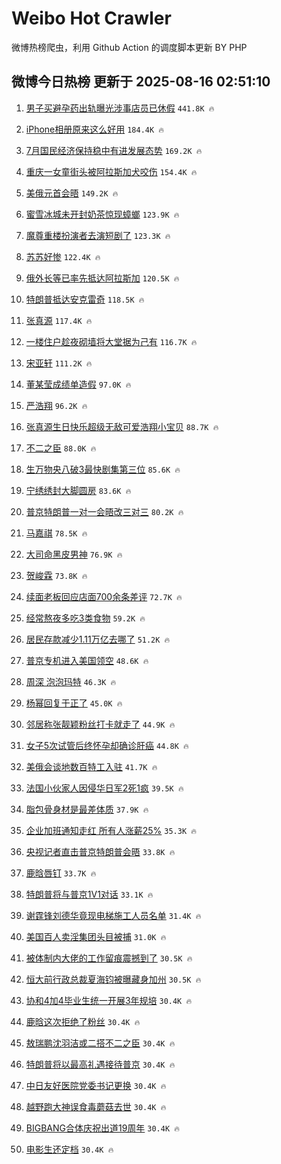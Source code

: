 # Weibo Hot Crawler 



微博热榜爬虫，利用 Github Action 的调度脚本更新 BY PHP 


## 微博今日热榜 更新于 2025-08-16 02:51:10 
1. [男子买避孕药出轨曝光涉事店员已休假](https://s.weibo.com/weibo?q=%23%E7%94%B7%E5%AD%90%E4%B9%B0%E9%81%BF%E5%AD%95%E8%8D%AF%E5%87%BA%E8%BD%A8%E6%9B%9D%E5%85%89%E6%B6%89%E4%BA%8B%E5%BA%97%E5%91%98%E5%B7%B2%E4%BC%91%E5%81%87%23&t=31&band_rank=1&Refer=top) `441.8K 🔥` 

1. [iPhone相册原来这么好用](https://s.weibo.com/weibo?q=iPhone%E7%9B%B8%E5%86%8C%E5%8E%9F%E6%9D%A5%E8%BF%99%E4%B9%88%E5%A5%BD%E7%94%A8&t=31&band_rank=2&Refer=top) `184.4K 🔥` 

1. [7月国民经济保持稳中有进发展态势](https://s.weibo.com/weibo?q=%237%E6%9C%88%E5%9B%BD%E6%B0%91%E7%BB%8F%E6%B5%8E%E4%BF%9D%E6%8C%81%E7%A8%B3%E4%B8%AD%E6%9C%89%E8%BF%9B%E5%8F%91%E5%B1%95%E6%80%81%E5%8A%BF%23&t=31&band_rank=3&Refer=top) `169.2K 🔥` 

1. [重庆一女童街头被阿拉斯加犬咬伤](https://s.weibo.com/weibo?q=%23%E9%87%8D%E5%BA%86%E4%B8%80%E5%A5%B3%E7%AB%A5%E8%A1%97%E5%A4%B4%E8%A2%AB%E9%98%BF%E6%8B%89%E6%96%AF%E5%8A%A0%E7%8A%AC%E5%92%AC%E4%BC%A4%23&t=31&band_rank=4&Refer=top) `154.4K 🔥` 

1. [美俄元首会晤](https://s.weibo.com/weibo?q=%23%E7%BE%8E%E4%BF%84%E5%85%83%E9%A6%96%E4%BC%9A%E6%99%A4%23&t=31&band_rank=5&Refer=top) `149.2K 🔥` 

1. [蜜雪冰城未开封奶茶惊现蟑螂](https://s.weibo.com/weibo?q=%23%E8%9C%9C%E9%9B%AA%E5%86%B0%E5%9F%8E%E6%9C%AA%E5%BC%80%E5%B0%81%E5%A5%B6%E8%8C%B6%E6%83%8A%E7%8E%B0%E8%9F%91%E8%9E%82%23&t=31&band_rank=6&Refer=top) `123.9K 🔥` 

1. [魔尊重楼扮演者去演短剧了](https://s.weibo.com/weibo?q=%23%E9%AD%94%E5%B0%8A%E9%87%8D%E6%A5%BC%E6%89%AE%E6%BC%94%E8%80%85%E5%8E%BB%E6%BC%94%E7%9F%AD%E5%89%A7%E4%BA%86%23&t=31&band_rank=7&Refer=top) `123.3K 🔥` 

1. [苏苏好惨](https://s.weibo.com/weibo?q=%E8%8B%8F%E8%8B%8F%E5%A5%BD%E6%83%A8&t=31&band_rank=8&Refer=top) `122.4K 🔥` 

1. [俄外长等已率先抵达阿拉斯加](https://s.weibo.com/weibo?q=%23%E4%BF%84%E5%A4%96%E9%95%BF%E7%AD%89%E5%B7%B2%E7%8E%87%E5%85%88%E6%8A%B5%E8%BE%BE%E9%98%BF%E6%8B%89%E6%96%AF%E5%8A%A0%23&t=31&band_rank=9&Refer=top) `120.5K 🔥` 

1. [特朗普抵达安克雷奇](https://s.weibo.com/weibo?q=%23%E7%89%B9%E6%9C%97%E6%99%AE%E6%8A%B5%E8%BE%BE%E5%AE%89%E5%85%8B%E9%9B%B7%E5%A5%87%23&t=31&band_rank=10&Refer=top) `118.5K 🔥` 

1. [张真源](https://s.weibo.com/weibo?q=%E5%BC%A0%E7%9C%9F%E6%BA%90&t=31&band_rank=11&Refer=top) `117.4K 🔥` 

1. [一楼住户趁夜砌墙将大堂据为己有](https://s.weibo.com/weibo?q=%23%E4%B8%80%E6%A5%BC%E4%BD%8F%E6%88%B7%E8%B6%81%E5%A4%9C%E7%A0%8C%E5%A2%99%E5%B0%86%E5%A4%A7%E5%A0%82%E6%8D%AE%E4%B8%BA%E5%B7%B1%E6%9C%89%23&t=31&band_rank=12&Refer=top) `116.7K 🔥` 

1. [宋亚轩](https://s.weibo.com/weibo?q=%E5%AE%8B%E4%BA%9A%E8%BD%A9&t=31&band_rank=13&Refer=top) `111.2K 🔥` 

1. [董某莹成绩单造假](https://s.weibo.com/weibo?q=%23%E8%91%A3%E6%9F%90%E8%8E%B9%E6%88%90%E7%BB%A9%E5%8D%95%E9%80%A0%E5%81%87%23&t=31&band_rank=14&Refer=top) `97.0K 🔥` 

1. [严浩翔](https://s.weibo.com/weibo?q=%E4%B8%A5%E6%B5%A9%E7%BF%94&t=31&band_rank=15&Refer=top) `96.2K 🔥` 

1. [张真源生日快乐超级无敌可爱浩翔小宝贝](https://s.weibo.com/weibo?q=%23%E5%BC%A0%E7%9C%9F%E6%BA%90%E7%94%9F%E6%97%A5%E5%BF%AB%E4%B9%90%E8%B6%85%E7%BA%A7%E6%97%A0%E6%95%8C%E5%8F%AF%E7%88%B1%E6%B5%A9%E7%BF%94%E5%B0%8F%E5%AE%9D%E8%B4%9D%23&t=31&band_rank=16&Refer=top) `88.7K 🔥` 

1. [不二之臣](https://s.weibo.com/weibo?q=%E4%B8%8D%E4%BA%8C%E4%B9%8B%E8%87%A3&t=31&band_rank=17&Refer=top) `88.0K 🔥` 

1. [生万物央八破3最快剧集第三位](https://s.weibo.com/weibo?q=%23%E7%94%9F%E4%B8%87%E7%89%A9%E5%A4%AE%E5%85%AB%E7%A0%B43%E6%9C%80%E5%BF%AB%E5%89%A7%E9%9B%86%E7%AC%AC%E4%B8%89%E4%BD%8D%23&t=31&band_rank=18&Refer=top) `85.6K 🔥` 

1. [宁绣绣封大脚圆房](https://s.weibo.com/weibo?q=%23%E5%AE%81%E7%BB%A3%E7%BB%A3%E5%B0%81%E5%A4%A7%E8%84%9A%E5%9C%86%E6%88%BF%23&t=31&band_rank=19&Refer=top) `83.6K 🔥` 

1. [普京特朗普一对一会晤改三对三](https://s.weibo.com/weibo?q=%23%E6%99%AE%E4%BA%AC%E7%89%B9%E6%9C%97%E6%99%AE%E4%B8%80%E5%AF%B9%E4%B8%80%E4%BC%9A%E6%99%A4%E6%94%B9%E4%B8%89%E5%AF%B9%E4%B8%89%23&t=31&band_rank=20&Refer=top) `80.2K 🔥` 

1. [马嘉祺](https://s.weibo.com/weibo?q=%E9%A9%AC%E5%98%89%E7%A5%BA&t=31&band_rank=21&Refer=top) `78.5K 🔥` 

1. [大司命黑皮男神](https://s.weibo.com/weibo?q=%23%E5%A4%A7%E5%8F%B8%E5%91%BD%E9%BB%91%E7%9A%AE%E7%94%B7%E7%A5%9E%23&t=31&band_rank=22&Refer=top) `76.9K 🔥` 

1. [贺峻霖](https://s.weibo.com/weibo?q=%E8%B4%BA%E5%B3%BB%E9%9C%96&t=31&band_rank=23&Refer=top) `73.8K 🔥` 

1. [续面老板回应店面700余条差评](https://s.weibo.com/weibo?q=%23%E7%BB%AD%E9%9D%A2%E8%80%81%E6%9D%BF%E5%9B%9E%E5%BA%94%E5%BA%97%E9%9D%A2700%E4%BD%99%E6%9D%A1%E5%B7%AE%E8%AF%84%23&t=31&band_rank=24&Refer=top) `72.7K 🔥` 

1. [经常熬夜多吃3类食物](https://s.weibo.com/weibo?q=%23%E7%BB%8F%E5%B8%B8%E7%86%AC%E5%A4%9C%E5%A4%9A%E5%90%833%E7%B1%BB%E9%A3%9F%E7%89%A9%23&t=31&band_rank=25&Refer=top) `59.2K 🔥` 

1. [居民存款减少1.11万亿去哪了](https://s.weibo.com/weibo?q=%23%E5%B1%85%E6%B0%91%E5%AD%98%E6%AC%BE%E5%87%8F%E5%B0%911.11%E4%B8%87%E4%BA%BF%E5%8E%BB%E5%93%AA%E4%BA%86%23&t=31&band_rank=26&Refer=top) `51.2K 🔥` 

1. [普京专机进入美国领空](https://s.weibo.com/weibo?q=%23%E6%99%AE%E4%BA%AC%E4%B8%93%E6%9C%BA%E8%BF%9B%E5%85%A5%E7%BE%8E%E5%9B%BD%E9%A2%86%E7%A9%BA%23&t=31&band_rank=27&Refer=top) `48.6K 🔥` 

1. [周深 泡泡玛特](https://s.weibo.com/weibo?q=%E5%91%A8%E6%B7%B1%20%E6%B3%A1%E6%B3%A1%E7%8E%9B%E7%89%B9&t=31&band_rank=28&Refer=top) `46.3K 🔥` 

1. [杨幂回复于正了](https://s.weibo.com/weibo?q=%23%E6%9D%A8%E5%B9%82%E5%9B%9E%E5%A4%8D%E4%BA%8E%E6%AD%A3%E4%BA%86%23&t=31&band_rank=29&Refer=top) `45.0K 🔥` 

1. [邻居称张靓颖粉丝打卡就走了](https://s.weibo.com/weibo?q=%23%E9%82%BB%E5%B1%85%E7%A7%B0%E5%BC%A0%E9%9D%93%E9%A2%96%E7%B2%89%E4%B8%9D%E6%89%93%E5%8D%A1%E5%B0%B1%E8%B5%B0%E4%BA%86%23&t=31&band_rank=30&Refer=top) `44.9K 🔥` 

1. [女子5次试管后终怀孕却确诊肝癌](https://s.weibo.com/weibo?q=%23%E5%A5%B3%E5%AD%905%E6%AC%A1%E8%AF%95%E7%AE%A1%E5%90%8E%E7%BB%88%E6%80%80%E5%AD%95%E5%8D%B4%E7%A1%AE%E8%AF%8A%E8%82%9D%E7%99%8C%23&t=31&band_rank=31&Refer=top) `44.8K 🔥` 

1. [美俄会谈地数百特工入驻](https://s.weibo.com/weibo?q=%23%E7%BE%8E%E4%BF%84%E4%BC%9A%E8%B0%88%E5%9C%B0%E6%95%B0%E7%99%BE%E7%89%B9%E5%B7%A5%E5%85%A5%E9%A9%BB%23&t=31&band_rank=32&Refer=top) `41.7K 🔥` 

1. [法国小伙家人因侵华日军2死1疯](https://s.weibo.com/weibo?q=%23%E6%B3%95%E5%9B%BD%E5%B0%8F%E4%BC%99%E5%AE%B6%E4%BA%BA%E5%9B%A0%E4%BE%B5%E5%8D%8E%E6%97%A5%E5%86%9B2%E6%AD%BB1%E7%96%AF%23&t=31&band_rank=33&Refer=top) `39.5K 🔥` 

1. [脂包骨身材是最差体质](https://s.weibo.com/weibo?q=%23%E8%84%82%E5%8C%85%E9%AA%A8%E8%BA%AB%E6%9D%90%E6%98%AF%E6%9C%80%E5%B7%AE%E4%BD%93%E8%B4%A8%23&t=31&band_rank=34&Refer=top) `37.9K 🔥` 

1. [企业加班通知走红 所有人涨薪25%](https://s.weibo.com/weibo?q=%E4%BC%81%E4%B8%9A%E5%8A%A0%E7%8F%AD%E9%80%9A%E7%9F%A5%E8%B5%B0%E7%BA%A2%20%E6%89%80%E6%9C%89%E4%BA%BA%E6%B6%A8%E8%96%AA25%25&t=31&band_rank=35&Refer=top) `35.3K 🔥` 

1. [央视记者直击普京特朗普会晤](https://s.weibo.com/weibo?q=%23%E5%A4%AE%E8%A7%86%E8%AE%B0%E8%80%85%E7%9B%B4%E5%87%BB%E6%99%AE%E4%BA%AC%E7%89%B9%E6%9C%97%E6%99%AE%E4%BC%9A%E6%99%A4%23&t=31&band_rank=36&Refer=top) `33.8K 🔥` 

1. [鹿晗唇钉](https://s.weibo.com/weibo?q=%E9%B9%BF%E6%99%97%E5%94%87%E9%92%89&t=31&band_rank=37&Refer=top) `33.7K 🔥` 

1. [特朗普将与普京1V1对话](https://s.weibo.com/weibo?q=%23%E7%89%B9%E6%9C%97%E6%99%AE%E5%B0%86%E4%B8%8E%E6%99%AE%E4%BA%AC1V1%E5%AF%B9%E8%AF%9D%23&t=31&band_rank=38&Refer=top) `33.1K 🔥` 

1. [谢霆锋刘德华竟现电梯施工人员名单](https://s.weibo.com/weibo?q=%23%E8%B0%A2%E9%9C%86%E9%94%8B%E5%88%98%E5%BE%B7%E5%8D%8E%E7%AB%9F%E7%8E%B0%E7%94%B5%E6%A2%AF%E6%96%BD%E5%B7%A5%E4%BA%BA%E5%91%98%E5%90%8D%E5%8D%95%23&t=31&band_rank=39&Refer=top) `31.4K 🔥` 

1. [美国百人卖淫集团头目被捕](https://s.weibo.com/weibo?q=%E7%BE%8E%E5%9B%BD%E7%99%BE%E4%BA%BA%E5%8D%96%E6%B7%AB%E9%9B%86%E5%9B%A2%E5%A4%B4%E7%9B%AE%E8%A2%AB%E6%8D%95&t=31&band_rank=40&Refer=top) `31.0K 🔥` 

1. [被体制内大佬的工作留痕震撼到了](https://s.weibo.com/weibo?q=%E8%A2%AB%E4%BD%93%E5%88%B6%E5%86%85%E5%A4%A7%E4%BD%AC%E7%9A%84%E5%B7%A5%E4%BD%9C%E7%95%99%E7%97%95%E9%9C%87%E6%92%BC%E5%88%B0%E4%BA%86&t=31&band_rank=41&Refer=top) `30.5K 🔥` 

1. [恒大前行政总裁夏海钧被曝藏身加州](https://s.weibo.com/weibo?q=%23%E6%81%92%E5%A4%A7%E5%89%8D%E8%A1%8C%E6%94%BF%E6%80%BB%E8%A3%81%E5%A4%8F%E6%B5%B7%E9%92%A7%E8%A2%AB%E6%9B%9D%E8%97%8F%E8%BA%AB%E5%8A%A0%E5%B7%9E%23&t=31&band_rank=42&Refer=top) `30.5K 🔥` 

1. [协和4加4毕业生统一开展3年规培](https://s.weibo.com/weibo?q=%23%E5%8D%8F%E5%92%8C4%E5%8A%A04%E6%AF%95%E4%B8%9A%E7%94%9F%E7%BB%9F%E4%B8%80%E5%BC%80%E5%B1%953%E5%B9%B4%E8%A7%84%E5%9F%B9%23&t=31&band_rank=43&Refer=top) `30.4K 🔥` 

1. [鹿晗这次拒绝了粉丝](https://s.weibo.com/weibo?q=%E9%B9%BF%E6%99%97%E8%BF%99%E6%AC%A1%E6%8B%92%E7%BB%9D%E4%BA%86%E7%B2%89%E4%B8%9D&t=31&band_rank=44&Refer=top) `30.4K 🔥` 

1. [敖瑞鹏沈羽洁或二搭不二之臣](https://s.weibo.com/weibo?q=%23%E6%95%96%E7%91%9E%E9%B9%8F%E6%B2%88%E7%BE%BD%E6%B4%81%E6%88%96%E4%BA%8C%E6%90%AD%E4%B8%8D%E4%BA%8C%E4%B9%8B%E8%87%A3%23&t=31&band_rank=45&Refer=top) `30.4K 🔥` 

1. [特朗普将以最高礼遇接待普京](https://s.weibo.com/weibo?q=%23%E7%89%B9%E6%9C%97%E6%99%AE%E5%B0%86%E4%BB%A5%E6%9C%80%E9%AB%98%E7%A4%BC%E9%81%87%E6%8E%A5%E5%BE%85%E6%99%AE%E4%BA%AC%23&t=31&band_rank=46&Refer=top) `30.4K 🔥` 

1. [中日友好医院党委书记更换](https://s.weibo.com/weibo?q=%23%E4%B8%AD%E6%97%A5%E5%8F%8B%E5%A5%BD%E5%8C%BB%E9%99%A2%E5%85%9A%E5%A7%94%E4%B9%A6%E8%AE%B0%E6%9B%B4%E6%8D%A2%23&t=31&band_rank=47&Refer=top) `30.4K 🔥` 

1. [越野跑大神误食毒蘑菇去世](https://s.weibo.com/weibo?q=%23%E8%B6%8A%E9%87%8E%E8%B7%91%E5%A4%A7%E7%A5%9E%E8%AF%AF%E9%A3%9F%E6%AF%92%E8%98%91%E8%8F%87%E5%8E%BB%E4%B8%96%23&t=31&band_rank=48&Refer=top) `30.4K 🔥` 

1. [BIGBANG合体庆祝出道19周年](https://s.weibo.com/weibo?q=%23BIGBANG%E5%90%88%E4%BD%93%E5%BA%86%E7%A5%9D%E5%87%BA%E9%81%9319%E5%91%A8%E5%B9%B4%23&t=31&band_rank=49&Refer=top) `30.4K 🔥` 

1. [电影生还定档](https://s.weibo.com/weibo?q=%23%E7%94%B5%E5%BD%B1%E7%94%9F%E8%BF%98%E5%AE%9A%E6%A1%A3%23&t=31&band_rank=50&Refer=top) `30.4K 🔥` 

